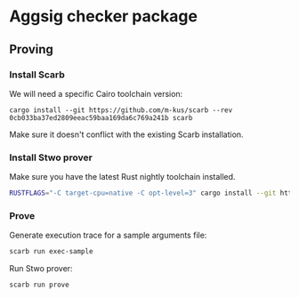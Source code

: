 # Aggsig checker package

## Proving

### Install Scarb

We will need a specific Cairo toolchain version:

```
cargo install --git https://github.com/m-kus/scarb --rev 0cb033ba37ed2809eeac59baa169da6c769a241b scarb
```

Make sure it doesn't conflict with the existing Scarb installation.

### Install Stwo prover

Make sure you have the latest Rust nightly toolchain installed.

```sh
RUSTFLAGS="-C target-cpu=native -C opt-level=3" cargo install --git https://github.com/starkware-libs/stwo-cairo adapted_stwo
```

### Prove

Generate execution trace for a sample arguments file:

```sh
scarb run exec-sample
```

Run Stwo prover:

```sh
scarb run prove
```